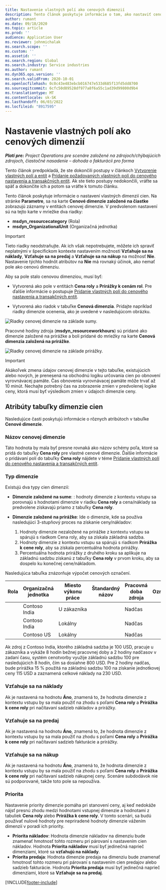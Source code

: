 ```yaml
---
title: Nastavenie vlastných polí ako cenových dimenzií
description: Tento článok poskytuje informácie o tom, ako nastaviť cenové dimenzie pomocou vlastných polí.
author: rumant
ms.date: 09/18/2020
ms.topic: article
ms.prod: ''
audience: Application User
ms.reviewer: johnmichalak
ms.search.scope: ''
ms.custom: ''
ms.assetid: ''
ms.search.region: Global
ms.search.industry: Service industries
ms.author: rumant
ms.dyn365.ops.version: ''
ms.search.validFrom: 2020-10-01
ms.openlocfilehash: 0c0c43e483ebcb016747e533d685f13fd5dd8700
ms.sourcegitcommit: 6cfc50d89528df977a8f6a55c1ad39d99800d9b4
ms.translationtype: MT
ms.contentlocale: sk-SK
ms.lasthandoff: 06/03/2022
ms.locfileid: "8917595"
---
```

# <a name="set-up-custom-fields-as-pricing-dimensions"></a>Nastavenie vlastných polí ako cenových dimenzií

_**Platí pre:** Project Operations pre scenáre založené na zdrojoch/chýbajúcich zdrojoch, čiastočné nasadenie – dohoda o fakturácii pro forma_

Tento článok predpokladá, že ste dokončili postupy v článkoch [Vytvorenie vlastných polí a entít](create-custom-fields-entities-pricing-dimensions.md) a [Pridanie požadovaných vlastných polí do cenového nastavenia a transakčných entít](add-custom-fields-price-setup-transactional-entities.md). Ak ste tieto postupy nedokončili, vráťte sa späť a dokončite ich a potom sa vráťte k tomuto článku. 

Tento článok poskytuje informácie o nastavení vlastných dimenzií cien. Na stránke **Parametre**, sa na karte **Cenové dimenzie založené na čiastke** zobrazujú záznamy v entitách cenovej dimenzie. V predvolenom nastavení sú na tejto karte v mriežke dva riadky:

- **msdyn_resourcecategory** (Rola)
- **msdyn_OrganizationalUnit** (Organizačná jednotka)

> [!IMPORTANT]
> Tieto riadky neodstraňujte. Ak ich však nepotrebujete, môžete ich spraviť neplatnými v špecifickom kontexte nastavením možností **Vzťahuje sa na náklady**, **Vzťahuje sa na predaj** a **Vzťahuje sa na nákup** na možnosť **Nie**. Nastavenie týchto hodnôt atribútov na **Nie** má rovnaký účinok, ako nemať pole ako cenovú dimenziu.

Aby sa pole stalo cenovou dimenziou, musí byť:

- Vytvorená ako pole v entitách **Cena roly** a **Prirážky k cenám rol**. Pre ďalšie informácie o postupuje [Pridanie vlastných polí do cenového nastavenia a transakčných entít](add-custom-fields-price-setup-transactional-entities.md).

- Vytvorená ako riadok v tabuľke **Cenová dimenzia**. Pridajte napríklad riadky dimenzie ocenenia, ako je uvedené v nasledujúcom obrázku. 

![Riadky cenovej dimenzie na základe sumy.](media/Amt-based-PD.png)

Pracovné hodiny zdroja (**msdyn_resourceworkhours**) sú pridané ako dimenzie založené na prirážke a boli pridané do mriežky na karte **Cenová dimenzia založená na prirážke**.

![Riadky cenovej dimenzie na základe prirážky.](media/Markup-based-PD.png)


> [!IMPORTANT]
> Akákoľvek zmena údajov cenovej dimenzie v tejto tabuľke, existujúcich alebo nových, je prenesená na obchodnú logiku určovania cien po obnovení vyrovnávacej pamäte. Čas obnovenia vyrovnávacej pamäte môže trvať až 10 minút. Nechajte potrebný čas na zobrazenie zmien v predvolenej logike ceny, ktorá musí byť výsledkom zmien v údajoch dimenzie ceny.


## <a name="attributes-of-the-pricing-dimensions-table"></a>Atribúty tabuľky dimenzie cien
Nasledujúce časti poskytujú informácie o rôznych atribútoch v tabuľke **Cenové dimenzie**.

### <a name="pricing-dimension-name"></a>Názov cenovej dimenzie
Táto hodnota by mala byť presne rovnaká ako názov schémy poľa, ktoré sa pridá do tabuľky **Cena roly** pre vlastné cenové dimenzie. Ďalšie informácie o pridávaní polí do tabuľky **Cena roly** nájdete v téme [Pridanie vlastných polí do cenového nastavenia a transakčných entít](add-custom-fields-price-setup-transactional-entities.md).

### <a name="type-of-dimension"></a>Typ dimenzie
Existujú dva typy cien dimenzií:
  
  - **Dimenzie založené na sume**: : hodnoty dimenzie z kontextu vstupu sa porovnajú s hodnotami dimenzie v riadku **Cena roly** a cena/náklady sa predvolene získavajú priamo z tabuľky **Cena roly**.
  - **Dimenzie založené na prirážke**: Ide o dimenzie, kde sa používa nasledujúci 3-stupňový proces na získanie ceny/nákladov:
 
    1. Hodnoty dimenzie nezaložené na prirážke z kontextu vstupu sa spárujú s riadkom Cena roly, aby sa získala základná sadzba.
    2. Hodnoty dimenzie z kontextu vstupu sa spárujú s riadkom **Prirážka k cene roly**, aby sa získala percentuálna hodnota prirážky.
    3. Percentuálna hodnota prirážky z druhého kroku sa aplikuje na základnú sadzbu získanú z tabuľky **Cena roly** v prvom kroku, aby sa dospelo ku konečnej cene/nákladom.
   
   Nasledujúca tabuľka znázorňuje výpočet cenových označení.
  
| Rola        | Organizačná jednotka    |Miesto výkonu práce      |Štandardný názov      |Pracovná doba zdroja      |  Označenie|
| ------------|-------------|-------------------|--------------------|-------------------------|--------:|
|             | Contoso India|U zákazníka            |                    |Nadčas                 |15     |
|             | Contoso India|Lokálny             |                    |Nadčas                 |10     |
|             | Contoso US   |Lokálny             |                    |Nadčas                 |20     |


Ak zdroj z Contoso India, ktorého základná sadzba je 100 USD, pracuje u zákazníka a vykáže 8 hodín bežnej pracovnej doby a 2 hodiny nadčasov v zadaní času, systém cenotvorby využije základnú sadzbu 100 pre nasledujúcich 8 hodín, čím sa dosiahne 800 USD. Pre 2 hodiny nadčas, bude prirážka 15 % použitá na základnú sadzbu 100 na získanie jednotkovej ceny 115 USD a zaznamená celkové náklady na 230 USD.

### <a name="applicable-to-cost"></a>Vzťahuje sa na náklady 
Ak je nastavená na hodnotu **Áno**, znamená to, že hodnota dimenzie z kontextu vstupu by sa mala použiť na zhodu s poľami **Cena roly** a **Prirážka k cene roly** pri načítavaní sadzieb nákladov a prirážky.

### <a name="applicable-to-sales"></a>Vzťahuje sa na predaj
Ak je nastavená na hodnotu **Áno**, znamená to, že hodnota dimenzie z kontextu vstupu by sa mala použiť na zhodu s poľami **Cena roly** a **Prirážka k cene roly** pri načítavaní sadzieb fakturácie a prirážky.

### <a name="applicable-to-purchase"></a>Vzťahuje sa na nákup
Ak je nastavená na hodnotu **Áno**, znamená to, že hodnota dimenzie z kontextu vstupu by sa mala použiť na zhodu s poľami **Cena roly** a **Prirážka k cene roly** pri načítavaní sadzieb nákupnej ceny. Scenáre subdodávok nie sú podporované, takže toto pole sa nepoužíva. 

### <a name="priority"></a>Priorita
Nastavenie priority dimenzie pomáha pri stanovení ceny, aj keď nedokáže nájsť presnú zhodu medzi hodnotami vstupnej dimenzie a hodnotami z tabuliek **Cena roly** alebo **Prirážka k cene roly**. V tomto scenári, sa budú používať nulové hodnoty pre nepriradené hodnoty dimenzie vážením dimenzií v poradí ich priority.

- **Priorita nákladov**: Hodnota dimenzie nákladov na dimenziu bude znamenať hmotnosť tohto rozmeru pri párovaní s nastavením cien nákladov. Hodnota **Priorita nákladov** musí byť jedinečná naprieč dimenziami, ktoré sa **vzťahujú na náklady**.
- **Priorita predaja**: Hodnota dimenzie predaja na dimenziu bude znamenať hmotnosť tohto rozmeru pri párovaní s nastavením cien predajov alebo sadzieb fakturácie. Hodnota **Priorita predaja** musí byť jedinečná naprieč dimenziami, ktoré sa **Vzťahuje sa na predaj**.


[!INCLUDE[footer-include](../includes/footer-banner.md)]